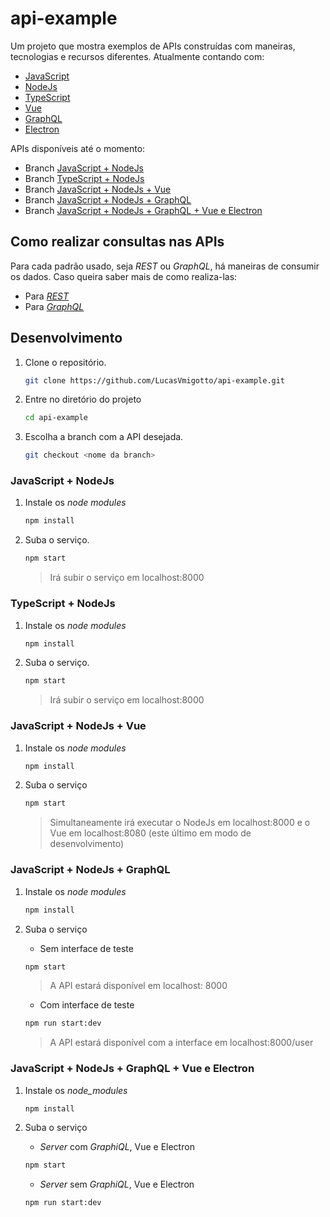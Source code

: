 # api-example

Um projeto que mostra exemplos de APIs construídas com maneiras, tecnologias e recursos diferentes. Atualmente contando com:

* [JavaScript](https://goo.gl/yUCHeG)
* [NodeJs](https://goo.gl/nZ9eqf)
* [TypeScript](https://goo.gl/U1TWdw)
* [Vue](https://goo.gl/rgKjAa)
* [GraphQL](https://goo.gl/zNKvVA)
* [Electron](https://goo.gl/7CMhnC)

APIs disponíveis até o momento:

* Branch [JavaScript + NodeJs](https://goo.gl/pxm1EU)
* Branch [TypeScript + NodeJs](https://goo.gl/5D9Bny)
* Branch [JavaScript + NodeJs + Vue](https://goo.gl/C8WJjo)
* Branch [JavaScript + NodeJs + GraphQL](https://goo.gl/aWqWQp)
* Branch [JavaScript + NodeJs + GraphQL + Vue e Electron](https://goo.gl/8hkB3B)

## Como realizar consultas nas APIs

Para cada padrão usado, seja _REST_ ou _GraphQL_, há maneiras de consumir os dados. Caso queira saber mais de como realiza-las:

* Para [_REST_](https://goo.gl/ecJLuW)
* Para [_GraphQL_](https://goo.gl/sbhx9j)

## Desenvolvimento

1. Clone o repositório.

    ```bash
    git clone https://github.com/LucasVmigotto/api-example.git
    ```

2. Entre no diretório do projeto

    ```bash
    cd api-example
    ```

3. Escolha a branch com a API desejada.

    ```bash
    git checkout <nome da branch>
    ```

### JavaScript + NodeJs

1. Instale os _node modules_

    ```bash
    npm install
    ```

2. Suba o serviço.

    ```bash
    npm start
    ```

    > Irá subir o serviço em localhost:8000

### TypeScript + NodeJs

1. Instale os _node modules_

    ```bash
    npm install
    ```

2. Suba o serviço.

    ```bash
    npm start
    ```

    > Irá subir o serviço em localhost:8000

### JavaScript + NodeJs + Vue

1. Instale os _node modules_

    ```bash
    npm install
    ```

2. Suba o serviço

    ```bash
    npm start
    ```

    > Simultaneamente irá executar o NodeJs em localhost:8000 e o Vue em localhost:8080 (este último em modo de desenvolvimento)

### JavaScript + NodeJs + GraphQL

1. Instale os _node modules_

    ```bash
    npm install
    ```

2. Suba o serviço

    * Sem interface de teste

    ```bash
    npm start
    ```

    > A API estará disponível em localhost: 8000

    * Com interface de teste

    ```bash
    npm run start:dev
    ```

    > A API estará disponível com a interface em localhost:8000/user

### JavaScript + NodeJs + GraphQL + Vue e Electron

1. Instale os _node_modules_

    ```bash
    npm install
    ```

2. Suba o serviço

    * _Server_ com _GraphiQL_, Vue e Electron

    ```bash
    npm start
    ```

    * _Server_ sem _GraphiQL_, Vue e Electron

    ```bash
    npm run start:dev
    ```